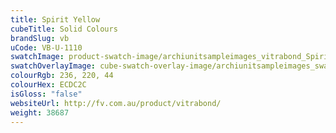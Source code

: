 ```yaml
---
title: Spirit Yellow
cubeTitle: Solid Colours
brandSlug: vb
uCode: VB-U-1110
swatchImage: product-swatch-image/archiunitsampleimages_vitrabond_Spirit_Yellow.jpg
swatchOverlayImage: cube-swatch-overlay-image/archiunitsampleimages_swatch-overlay_vitrabond.png
colourRgb: 236, 220, 44
colourHex: ECDC2C
isGloss: "false"
websiteUrl: http://fv.com.au/product/vitrabond/
weight: 38687
---
```

